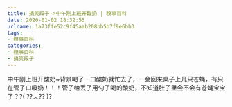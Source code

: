 ```yaml
---
title: 搞笑段子->中午刚上班开酸奶 | 糗事百科
date: 2020-01-02 18:32:55
urlname: 1a73ffe52c9f45aab208bb5b7f9e6bb3
tags: 
- 糗事百科
categories:
- 糗事百科
- 搞笑段子
---
```

中午刚上班开酸奶~背景喝了一口酸奶就忙去了，一会回来桌子上几只苍蝇，有只在管子口吸奶！！！管子给丢了用勺子喝的酸奶，不知道肚子里会不会有苍蝇宝宝了？?( ??︿?? )?


